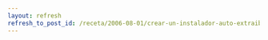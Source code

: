 ```yaml
---
layout: refresh
refresh_to_post_id: /receta/2006-08-01/crear-un-instalador-auto-extraible-para-gnu-linux
---
```

